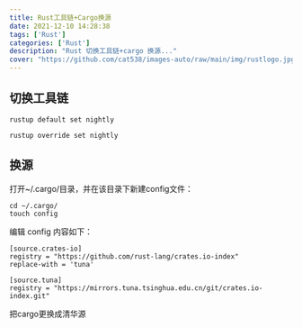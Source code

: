 ```yaml
---
title: Rust工具链+Cargo换源
date: 2021-12-10 14:28:38
tags: ['Rust']
categories: ['Rust']
description: "Rust 切换工具链+cargo 换源..."
cover: "https://github.com/cat538/images-auto/raw/main/img/rustlogo.jpg"
---
```


## 切换工具链

```shell
rustup default set nightly

rustup override set nightly
```

## 换源

打开~/.cargo/目录，并在该目录下新建config文件：

```shell
cd ~/.cargo/
touch config
```

编辑 config 内容如下：

```text
[source.crates-io]
registry = "https://github.com/rust-lang/crates.io-index"
replace-with = 'tuna'

[source.tuna]
registry = "https://mirrors.tuna.tsinghua.edu.cn/git/crates.io-index.git"
```

把cargo更换成清华源
